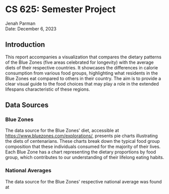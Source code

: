 <!---
Report
As always, I expect your report to include your name, CS625, date, and appropriate headings and Markdown markup for clarity and neatness. You will lose points if there are many spelling or grammatical errors.

Your report, named project-report.md, should include the following information:

a brief description of your chosen datasets (including links to the original sources of the data)
final question that you addressed
appropriately-sized image of your final chart
link to your final chart (similar to HW3, include whatever links or files are needed to view the implementation of your final chart)
idiom/mark/data/encode table for the final chart (see Markdown Code for Table)
explanation of how your final chart answers the question and how your headline fits your chart
"Final Thoughts" section that provides a commentary on the development process, including roughly how much time you spent developing your visualization and what aspects took the most time
"References" section that includes links to any examples and references that you used in completing this assignment
-->

# CS 625: Semester Project

Jenah Parman\
Date: December 6, 2023

## Introduction
This report accompanies a visualization that compares the dietary patterns of the Blue Zones (five areas celebrated for longevity) with the average diets of their respective countries. It showcases the differences in calorie consumption from various food groups, highlighting what residents in the Blue Zones eat compared to others in their country. The aim is to provide a clear visual guide to the food choices that may play a role in the extended lifespans characteristic of these regions.

## Data Sources
### Blue Zones
The data source for the Blue Zones' diet, accessible at https://www.bluezones.com/explorations/, presents pie charts illustrating the diets of centenarians. These charts break down the typical food group composition that these individuals consumed for the majority of their lives. Each Blue Zone has a chart representing the dietary proportions by food group, which contributes to our understanding of their lifelong eating habits.
### National Averages
The data source for the Blue Zones' respective national average was found at 

